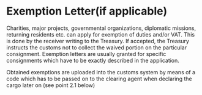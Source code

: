 # Exemption Letter\(if applicable\)

Charities, major projects, governmental organizations, diplomatic missions, returning residents etc. can apply for exemption of duties and/or VAT. This is done by the receiver writing to the Treasury. If accepted, the Treasury instructs the customs not to collect the waived portion on the particular consignment. Exemption letters are usually granted for specific consignments which have to be exactly described in the application.

Obtained exemptions are uploaded into the customs system by means of a code which has to be passed on to the clearing agent when declaring the cargo later on \(see point 2.1 below\)


